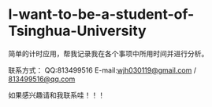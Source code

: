# I-want-to-be-a-student-of-Tsinghua-University
简单的计时应用，帮我记录我在各个事项中所用时间并进行分析。

联系方式：
  QQ:813499516
  E-mail:wjh030119@gmail.com / 813499516@qq.com
 
如果感兴趣请和我联系哇！！！
